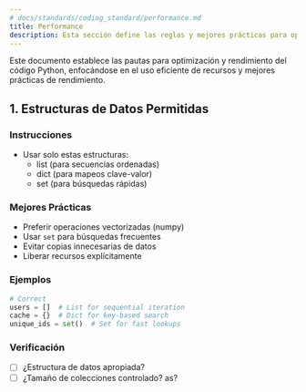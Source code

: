 ```yaml
---
# docs/standards/coding_standard/performance.md
title: Performance
description: Esta sección define las reglas y mejores prácticas para optimizar el rendimiento de código Python. Incluye ejemplos y recomendaciones.
---
```


Este documento establece las pautas para optimización y rendimiento del código Python, enfocándose en el uso eficiente de recursos y mejores prácticas de rendimiento.

## 1. Estructuras de Datos Permitidas

### Instrucciones
- Usar solo estas estructuras:
  * list (para secuencias ordenadas)
  * dict (para mapeos clave-valor)
  * set (para búsquedas rápidas)

### Mejores Prácticas
- Preferir operaciones vectorizadas (numpy)
- Usar `set` para búsquedas frecuentes
- Evitar copias innecesarias de datos
- Liberar recursos explícitamente

### Ejemplos
```python
# Correct
users = []  # List for sequential iteration
cache = {}  # Dict for key-based search
unique_ids = set()  # Set for fast lookups
```

### Verificación
- [ ] ¿Estructura de datos apropiada?
- [ ] ¿Tamaño de colecciones controlado?
as?